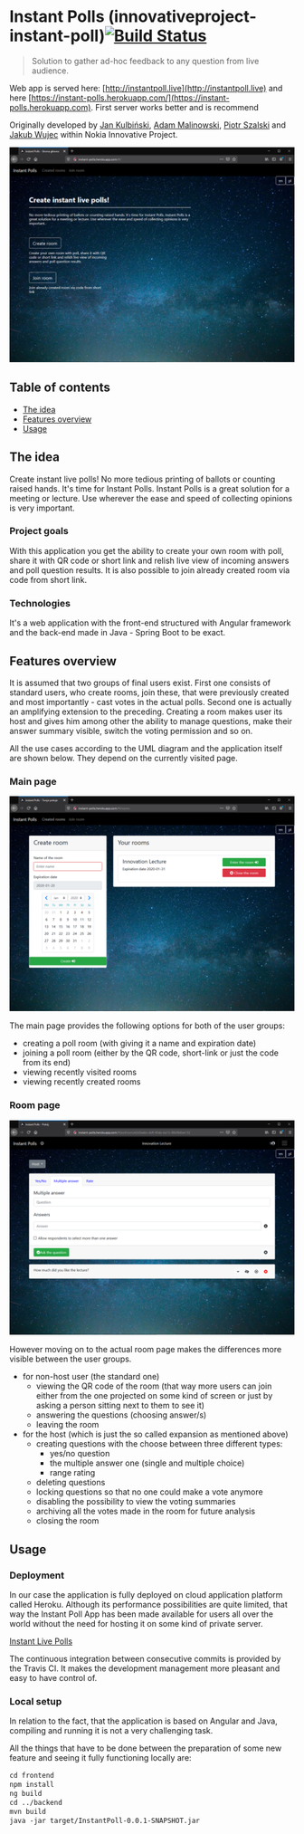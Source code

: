 # Instant Polls (innovativeproject-instant-poll)[![Build Status](https://travis-ci.com/nokia-wroclaw/innovativeproject-instant-poll.png?branch=master)](https://travis-ci.com/nokia-wroclaw/innovativeproject-instant-poll)


>Solution to gather ad-hoc feedback to any question from live audience.


Web app is served here: [http://instantpoll.live](http://instantpoll.live) and here [https://instant-polls.herokuapp.com/](https://instant-polls.herokuapp.com). First server works better and is recommend 

Originally developed by [Jan Kulbiński](https://github.com/JanKulbinski), [Adam Malinowski](https://github.com/unaceeds), [Piotr Szalski](https://github.com/PiotrSzalski) and [Jakub Wujec](https://github.com/JakubWujec) within Nokia Innovative Project.

![Main page](doc/screen1.PNG)

## Table of contents

* [The idea](#the-idea)
* [Features overview](#features-overview)
* [Usage](#usage)

## The idea

Create instant live polls! No more tedious printing of ballots or counting raised hands. It's time for Instant Polls. Instant Polls is a great solution for a meeting or lecture. Use wherever the ease and speed of collecting opinions is very important.

### Project goals

With this application you get the ability to create your own room with poll, share it with QR code or short link and relish live view of incoming answers and poll question results. It is also possible to join already created room via code from short link.

### Technologies

It's a web application with the front-end structured with Angular framework and the back-end made in Java - Spring Boot to be exact.

## Features overview

It is assumed that two groups of final users exist. First one consists of standard users, who create rooms, join these, that were previously created and most importantly - cast votes in the actual polls. Second one is actually an amplifying extension to the preceding. Creating a room makes user its host and gives him among other the ability to manage questions, make their answer summary visible, switch the voting permission and so on.

All the use cases according to the UML diagram and the application itself are shown below. They depend on the currently visited page.

### Main page

![Main page](doc/screen3.PNG)

The main page provides the following options for both of the user groups:
* creating a poll room (with giving it a name and expiration date)
* joining a poll room (either by the QR code, short-link or just the code from its end)
* viewing recently visited rooms
* viewing recently created rooms

### Room page

![Room page](doc/screen2.PNG)

However moving on to the actual room page makes the differences more visible between the user groups.
* for non-host user (the standard one)
	* viewing the QR code of the room (that way more users can join either from the one projected on some kind of screen or just by asking a person sitting next to them to see it)
	* answering the questions (choosing answer/s)
	* leaving the room
* for the host (which is just the so called expansion as mentioned above)
	* creating questions with the choose between three different types:
		* yes/no question
		* the multiple answer one (single and multiple choice)
		* range rating
	* deleting questions
	* locking questions so that no one could make a vote anymore
	* disabling the possibility to view the voting summaries
	* archiving all the votes made in the room for future analysis
	* closing the room

## Usage

### Deployment

In our case the application is fully deployed on cloud application platform called Heroku. Although its performance possibilities are quite limited, that way the Instant Poll App has been made available for users all over the world without the need for hosting it on some kind of private server.

[Instant Live Polls](http://instant-polls.herokuapp.com)

The continuous integration between consecutive commits is provided by the Travis CI. It makes the development management more pleasant and easy to have control of.

### Local setup

In relation to the fact, that the application is based on Angular and Java, compiling and running it is not a very challenging task.

All the things that have to be done between the preparation of some new feature and seeing it fully functioning locally are:
```
cd frontend
npm install
ng build
cd ../backend
mvn build
java -jar target/InstantPoll-0.0.1-SNAPSHOT.jar
```
